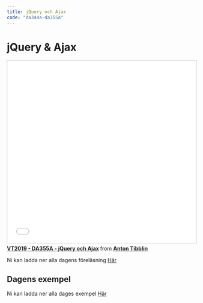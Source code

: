 ```yaml
---
title: jQuery och Ajax
code: "da344a-da355a"
---
```


# jQuery & Ajax

<iframe src="//www.slideshare.net/slideshow/embed_code/key/9S6HASY7wXCHFk" width="595" height="485" frameborder="0" marginwidth="0" marginheight="0" scrolling="no" style="border:1px solid #CCC; border-width:1px; margin-bottom:5px; max-width: 100%;" allowfullscreen> </iframe> <div style="margin-bottom:5px"> <strong> <a href="//www.slideshare.net/AntonTibblin/vt2019-da355a-jquery-och-ajax" title="VT2019 - DA355A - jQuery och Ajax" target="_blank">VT2019 - DA355A - jQuery och Ajax</a> </strong> from <strong><a href="https://www.slideshare.net/AntonTibblin" target="_blank">Anton Tibblin</a></strong> </div>

Ni kan ladda ner alla dagens föreläsning [Här](jQuery-Ajax.pdf)

## Dagens exempel

Ni kan ladda ner alla dages exempel [Här](jquery-ajax.zip)
